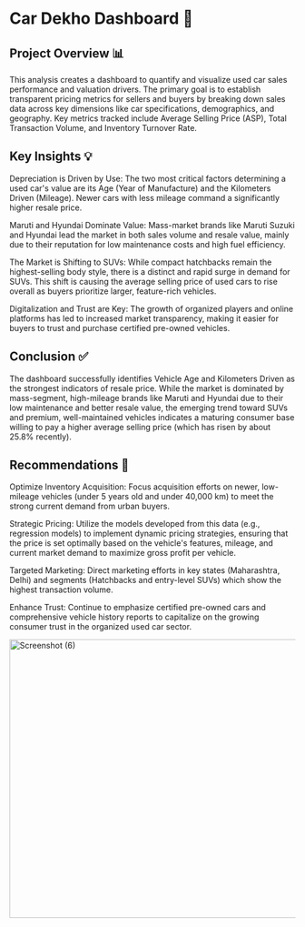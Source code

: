 # Car Dekho Dashboard 🚗
## Project Overview 📊
This analysis creates a dashboard to quantify and visualize used car sales performance and valuation drivers. The primary goal is to establish transparent pricing metrics for sellers and buyers by breaking down sales data across key dimensions like car specifications, demographics, and geography. Key metrics tracked include Average Selling Price (ASP), Total Transaction Volume, and Inventory Turnover Rate.


## Key Insights 💡
Depreciation is Driven by Use: The two most critical factors determining a used car's value are its Age (Year of Manufacture) and the Kilometers Driven (Mileage). Newer cars with less mileage command a significantly higher resale price.

Maruti and Hyundai Dominate Value: Mass-market brands like Maruti Suzuki and Hyundai lead the market in both sales volume and resale value, mainly due to their reputation for low maintenance costs and high fuel efficiency.

The Market is Shifting to SUVs: While compact hatchbacks remain the highest-selling body style, there is a distinct and rapid surge in demand for SUVs. This shift is causing the average selling price of used cars to rise overall as buyers prioritize larger, feature-rich vehicles.

Digitalization and Trust are Key: The growth of organized players and online platforms has led to increased market transparency, making it easier for buyers to trust and purchase certified pre-owned vehicles.


## Conclusion ✅
The dashboard successfully identifies Vehicle Age and Kilometers Driven as the strongest indicators of resale price. While the market is dominated by mass-segment, high-mileage brands like Maruti and Hyundai due to their low maintenance and better resale value, the emerging trend toward SUVs and premium, well-maintained vehicles indicates a maturing consumer base willing to pay a higher average selling price (which has risen by about 25.8% recently).


## Recommendations 🎯
Optimize Inventory Acquisition: Focus acquisition efforts on newer, low-mileage vehicles (under 5 years old and under 40,000 km) to meet the strong current demand from urban buyers.

Strategic Pricing: Utilize the models developed from this data (e.g., regression models) to implement dynamic pricing strategies, ensuring that the price is set optimally based on the vehicle's features, mileage, and current market demand to maximize gross profit per vehicle.

Targeted Marketing: Direct marketing efforts in key states (Maharashtra, Delhi) and segments (Hatchbacks and entry-level SUVs) which show the highest transaction volume.

Enhance Trust: Continue to emphasize certified pre-owned cars and comprehensive vehicle history reports to capitalize on the growing consumer trust in the organized used car sector.

<img width="1139" height="490" alt="Screenshot (6)" src="https://github.com/user-attachments/assets/d7c6184b-f2aa-4273-8515-9f5da0a16b85" />
